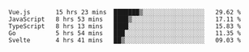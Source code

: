 <!--START_SECTION:waka-->
```text
Vue.js       15 hrs 23 mins  ███████▒░░░░░░░░░░░░░░░░░   29.62 % 
JavaScript   8 hrs 53 mins   ████▒░░░░░░░░░░░░░░░░░░░░   17.11 % 
TypeScript   8 hrs 13 mins   ████░░░░░░░░░░░░░░░░░░░░░   15.83 % 
Go           5 hrs 54 mins   ███░░░░░░░░░░░░░░░░░░░░░░   11.35 % 
Svelte       4 hrs 41 mins   ██▒░░░░░░░░░░░░░░░░░░░░░░   09.03 % 
```
<!--END_SECTION:waka-->
